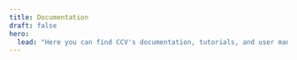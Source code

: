 ```yaml
---
title: Documentation
draft: false
hero:
  lead: "Here you can find CCV's documentation, tutorials, and user manuals."
---
```

